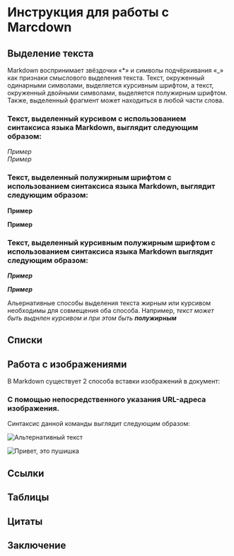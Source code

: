 # Инструкция для работы с Marcdown

## Выделение текста

Markdown воспринимает звёздочки «*» и символы подчёркивания «_» как признаки смыслового выделения текста.  Текст, окруженный одинарными символами, выделяется курсивным шрифтом, а текст, окруженный двойными символами, выделяется полужирным шрифтом. Также, выделенный фрагмент может находиться в любой части слова. 

### Текст, выделенный курсивом с использованием синтаксиса языка Markdown, выглядит следующим образом:
*Пример*  
_Пример_

### Текст, выделенный полужирным шрифтом с использованием синтаксиса языка Markdown, выглядит следующим образом:
**Пример**

__Пример__

### Текст, выделенный курсивным полужирным шрифтом с использованием синтаксиса языка Markdown выглядит следующим образом:
***Пример***

___Пример___

Альернативные способы выделения текста жирным или курсивом необходимы для совмещения оба способа. Например, _текст может быть выднлен курсивом и при этом быть **полужирным**_

## Списки

## Работа с изображениями
В Markdown существует 2 способа вставки изображений в документ:

### С помощью непосредственного указания URL-адреса изображения. 

Синтаксис данной команды выглядит следующим образом:

![Альтернативный текст](/путь/к/изображению.jpg)

![Привет, это пушишка](Пушишка.jpg)


##  Ссылки

## Таблицы

## Цитаты

## Заключение